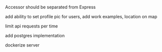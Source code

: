 Accessor should be separated from Express

add ability to set profile pic for users, add work examples, location on map

limit api requests per time

add postgres implementation

dockerize server